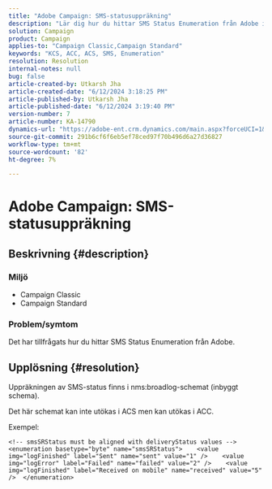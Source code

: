 ```yaml
---
title: "Adobe Campaign: SMS-statusuppräkning"
description: "Lär dig hur du hittar SMS Status Enumeration från Adobe i Campaign Classicen."
solution: Campaign
product: Campaign
applies-to: "Campaign Classic,Campaign Standard"
keywords: "KCS, ACC, ACS, SMS, Enumeration"
resolution: Resolution
internal-notes: null
bug: false
article-created-by: Utkarsh Jha
article-created-date: "6/12/2024 3:18:25 PM"
article-published-by: Utkarsh Jha
article-published-date: "6/12/2024 3:19:40 PM"
version-number: 7
article-number: KA-14790
dynamics-url: "https://adobe-ent.crm.dynamics.com/main.aspx?forceUCI=1&pagetype=entityrecord&etn=knowledgearticle&id=346686fd-ce28-ef11-840a-00224808decd"
source-git-commit: 291b6cf6f6eb5ef78ced97f70b496d6a27d36827
workflow-type: tm+mt
source-wordcount: '82'
ht-degree: 7%

---
```


# Adobe Campaign: SMS-statusuppräkning

## Beskrivning {#description}




### Miljö



- Campaign Classic
- Campaign Standard




### Problem/symtom



Det har tillfrågats hur du hittar SMS Status Enumeration från Adobe.


## Upplösning {#resolution}


Uppräkningen av SMS-status finns i nms:broadlog-schemat (inbyggt schema).

Det här schemat kan inte utökas i ACS men kan utökas i ACC.

Exempel:


```
<!-- smsSRStatus must be aligned with deliveryStatus values -->  <enumeration basetype="byte" name="smsSRStatus">    <value img="logFinished" label="Sent" name="sent" value="1" />    <value img="logError" label="Failed" name="failed" value="2" />    <value img="logFinished" label="Received on mobile" name="received" value="5" />  </enumeration>
```



